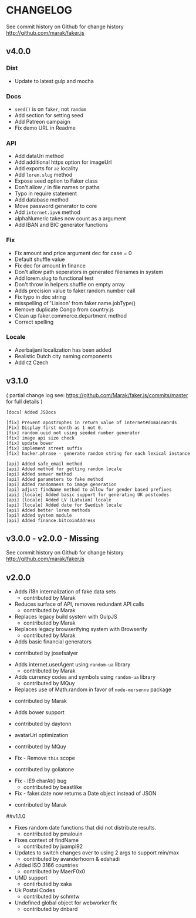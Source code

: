 # CHANGELOG

See commit history on Github for change history
http://github.com/marak/faker.js

## v4.0.0

### Dist
- Update to latest gulp and mocha

### Docs
- `seed()` is on `faker`, not `random`
- Add section for setting seed
- Add Patreon campaign
- Fix demo URL in Readme

### API
- Add dataUri method
- Add additional https option for imageUrl
- Add exports for `az` locality
- Add `lorem.slug` method
- Expose seed option to Faker class
- Don't allow `/` in file names or paths
- Typo in require statement
- Add database method
- Move password generator to core
- Add `internet.ipv6` method
- alphaNumeric takes now count as a argument
- Add IBAN and BIC generator functions

### Fix
- Fix amount and price argument dec for case = 0
- Default shuffle value
- Fix dec for amount in finance
- Don't allow path seperators in generated filenames in system
- Add lorem.slug to functional test
- Don't throw in helpers.shuffle on empty array
- Adds precision value to faker.random.number call
- Fix typo in doc string
- misspelling of 'Liaison' from faker.name.jobType()
- Remove duplicate Congo from country.js
- Clean up faker.commerce.department method
- Correct spelling

### Locale
- Azerbaijani localization has been added
- Realistic Dutch city naming components
- Add `CZ` Czech

## v3.1.0

( partial change log see: https://github.com/Marak/faker.js/commits/master for full details )

```
[docs] Added JSDocs

[fix] Prevent apostrophes in return value of internet#domainWords
[Fix] Display first month as 1 not 0.
[fix] random.uuid not using seeded number generator
[fix] image api size check 
[fix] update bower
[fix] implement street suffix
[fix] hacker.phrase - generate random string for each lexical instance

[api] Added safe_email method
[api] Added method for getting random locale
[api] Added semver method
[api] Added parameters to fake method
[api] Added randomness to image generation
[api] adjust findName method to allow for gender based prefixes
[api] [locale] Added basic support for generating UK postcodes
[api] [locale] Added LV (Latvian) locale 
[api] [locale] Added date for Swedish locale
[api] Added better lorem methods
[api] Added system module
[api] Added finance.bitcoinAddress
```


## v3.0.0 - v2.0.0 - Missing

  See commit history on Github for change history
  http://github.com/marak/faker.js

## v2.0.0

* Adds i18n internalization of fake data sets
  - contributed by Marak
* Reduces surface of API, removes redundant API calls
  - contributed by Marak
* Replaces legacy build system with GulpJS
  - contributed by Marak
* Replaces legacy browserifying system with Browserify
  - contributed by Marak
* Adds basic financial generators
 - contributed by josefsalyer
* Adds internet.userAgent using `random-ua` library
  - contributed by Marak
* Adds currency codes and symbols using `random-ua` library
  - contributed by MQuy
* Replaces use of Math.random in favor of `node-mersenne` package
 - contributed by Marak
* Adds bower support
 - contributed by daytonn
* avatarUrl optimization
 - contributed by MQuy
* Fix - Remove `this` scope
 - contributed by goliatone
* Fix - IE9 charAt() bug
  - contributed by beastlike
* Fix - faker.date now returns a Date object instead of JSON
 - contributed by Marak

##v1.1.0

* Fixes random date functions that did not distribute results.
  - contributed by pmalouin
* Fixes context of findName
  - contributed by juampi92
* Updates to switch changes over to using 2 args to support min/max
  - contributed by avanderhoorn & edshadi
* Added ISO 3166 countries
  - contributed by MaerF0x0
* UMD support
  - contirbuted by xaka
* Uk Postal Codes
  - contributed by schmtw
* Undefined global object for webworker fix
  - contributed by dnbard
